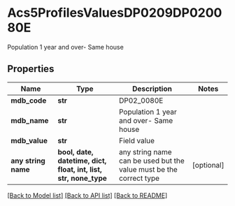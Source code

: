 # Acs5ProfilesValuesDP0209DP020080E

Population 1 year and over- Same house

## Properties
Name | Type | Description | Notes
------------ | ------------- | ------------- | -------------
**mdb_code** | **str** | DP02_0080E | 
**mdb_name** | **str** | Population 1 year and over- Same house | 
**mdb_value** | **str** | Field value | 
**any string name** | **bool, date, datetime, dict, float, int, list, str, none_type** | any string name can be used but the value must be the correct type | [optional]

[[Back to Model list]](../README.md#documentation-for-models) [[Back to API list]](../README.md#documentation-for-api-endpoints) [[Back to README]](../README.md)


